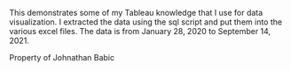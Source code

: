 This demonstrates some of my Tableau knowledge that I use for data visualization. I extracted the data using the sql script and put them into the various excel files. The data is from January 28, 2020 to September 14, 2021.

Property of Johnathan Babic
